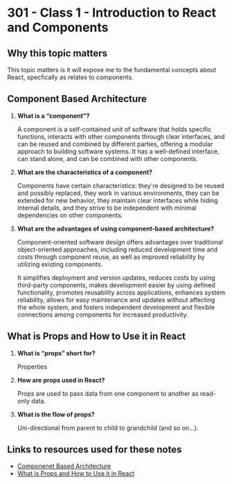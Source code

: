 # 301 - Class 1 - Introduction to React and Components

## Why this topic matters  

  This topic matters is it will expose me to the fundamental concepts about React, specfically as relates to components.

## Component Based Architecture

1. **What is a “component”?**  

    A component is a self-contained unit of software that holds specific functions, interacts with other components through clear interfaces, and can be reused and combined by different parties, offering a modular approach to building software systems. It has a well-defined interface, can stand alone, and can be combined with other components.  

2. **What are the characteristics of a component?**  

    Components have certain characteristics: they're designed to be reused and possibly replaced, they work in various environments, they can be extended for new behavior, they maintain clear interfaces while hiding internal details, and they strive to be independent with minimal dependencies on other components.  

3. **What are the advantages of using component-based architecture?**  

    Component-oriented software design offers advantages over traditional object-oriented approaches, including reduced development time and costs through component reuse, as well as improved reliability by utilizing existing components.

    It simplifies deployment and version updates, reduces costs by using third-party components, makes development easier by using defined functionality, promotes reusability across applications, enhances system reliability, allows for easy maintenance and updates without affecting the whole system, and fosters independent development and flexible connections among components for increased productivity.

## What is Props and How to Use it in React

1. **What is “props” short for?**

    Properties

2. **How are props used in React?**

    Props are used to pass data from one component to another as read-only data.  

3. **What is the flow of props?**  

    Uni-directional from parent to child to grandchild (and so on…).

## Links to resources used for these notes

* [Componenet Based Architecture](https://www.tutorialspoint.com/software_architecture_design/component_based_architecture.htm)
* [What is Props and How to Use it in React](https://itnext.io/what-is-props-and-how-to-use-it-in-react-da307f500da0#:~:text=%E2%80%9CProps%E2%80%9D%20is%20a%20special%20keyword,way%20from%20parent%20to%20child)

